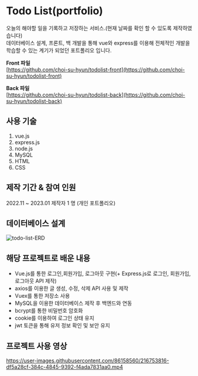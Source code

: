 # Todo List(portfolio)
오늘의 해야할 일을 기록하고 저장하는 서비스.(현재 날짜를 확인 할 수 있도록 제작하였습니다)  
데이터베이스 설계, 프론트, 백 개발을 통해 vue와 express를 이용해 전체적인 개발을 학습할 수 있는 계기가 되었던 포트폴리오 입니다.
  
**Front 파일**  
[https://github.com/choi-su-hyun/todolist-front](https://github.com/choi-su-hyun/todolist-front)
  
**Back 파일**  
[https://github.com/choi-su-hyun/todolist-back](https://github.com/choi-su-hyun/todolist-back)
      
## 사용 기술
1. vue.js
2. express.js
3. node.js
4. MySQL
5. HTML
6. CSS
    
## 제작 기간 & 참여 인원
2022.11 ~ 2023.01
제작자 1 명 (개인 포트폴리오)
    
## 데이터베이스 설계
![todo-list-ERD](https://user-images.githubusercontent.com/86158560/216279435-12ae24ce-2471-4887-898b-a0f790ebb4f7.png)
    
## 해당 프로젝트로 배운 내용
- Vue.js를 통한 로그인,회원가입, 로그아웃 구현(+ Express.js로 로그인, 회원가입, 로그아웃 API 제작)
- axios를 이용한 글 생성, 수정, 삭제 API 사용 및 제작
- Vuex를 통한 저장소 사용
- MySQL을 이용한 데이터베이스 제작 후 백엔드와 연동
- bcrypt를 통한 비밀번호 암호화
- cookie를 이용하여 로그인 상태 유지
- jwt 토큰을 통해 유저 정보 확인 및 보안 유지
    
## 프로젝트 사용 영상
https://user-images.githubusercontent.com/86158560/216753816-df5a28cf-384c-4845-9392-f4ada7831aa0.mp4
